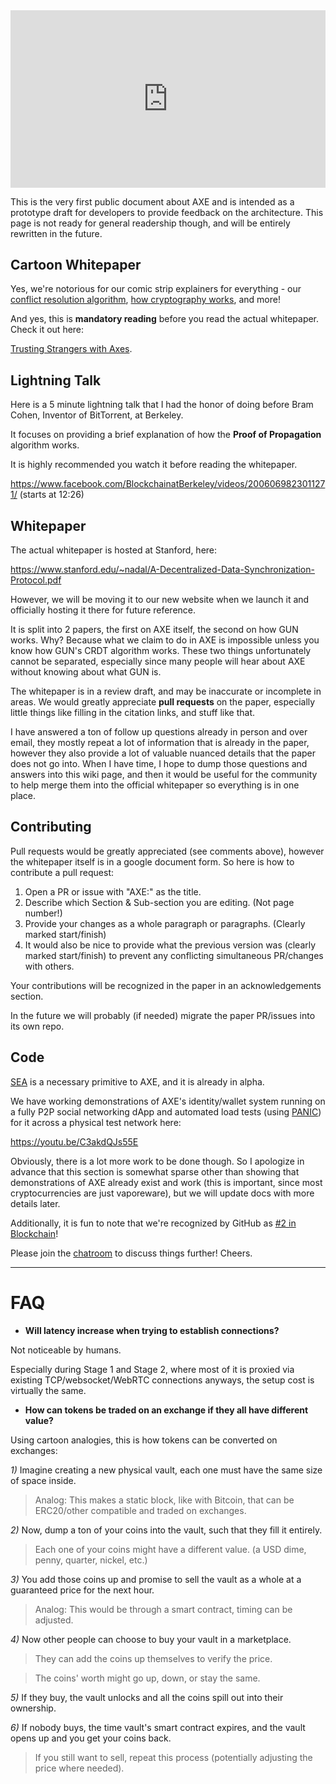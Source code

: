 <div style="position: relative; padding-bottom: 56.25%;"><iframe src="https://www.youtube.com/embed/EHZyaupYjYo" frameborder="0" allowfullscreen style="border: 0px; position: absolute; width: 100%; height: 100%;"></iframe></div>

This is the very first public document about AXE and is intended as a prototype draft for developers to provide feedback on the architecture. This page is not ready for general readership though, and will be entirely rewritten in the future.

## Cartoon Whitepaper

Yes, we're notorious for our comic strip explainers for everything - our [conflict resolution algorithm](https://gun.eco/distributed/matters.html), [how cryptography works](https://gun.eco/explainers/data/security.html), and more!

And yes, this is **mandatory reading** before you read the actual whitepaper. Check it out here:

[Trusting Strangers with Axes](Trusting-Strangers).

## Lightning Talk

Here is a 5 minute lightning talk that I had the honor of doing before Bram Cohen, Inventor of BitTorrent, at Berkeley.

It focuses on providing a brief explanation of how the **Proof of Propagation** algorithm works.

It is highly recommended you watch it before reading the whitepaper. 

https://www.facebook.com/BlockchainatBerkeley/videos/2006069823011271/ (starts at 12:26)

## Whitepaper

The actual whitepaper is hosted at Stanford, here:

https://www.stanford.edu/~nadal/A-Decentralized-Data-Synchronization-Protocol.pdf

However, we will be moving it to our new website when we launch it and officially hosting it there for future reference.

It is split into 2 papers, the first on AXE itself, the second on how GUN works. Why? Because what we claim to do in AXE is impossible unless you know how GUN's CRDT algorithm works. These two things unfortunately cannot be separated, especially since many people will hear about AXE without knowing about what GUN is.

The whitepaper is in a review draft, and may be inaccurate or incomplete in areas. We would greatly appreciate **pull requests** on the paper, especially little things like filling in the citation links, and stuff like that.

I have answered a ton of follow up questions already in person and over email, they mostly repeat a lot of information that is already in the paper, however they also provide a lot of valuable nuanced details that the paper does not go into. When I have time, I hope to dump those questions and answers into this wiki page, and then it would be useful for the community to help merge them into the official whitepaper so everything is in one place.

## Contributing

Pull requests would be greatly appreciated (see comments above), however the whitepaper itself is in a google document form. So here is how to contribute a pull request:

1. Open a PR or issue with "AXE:" as the title.
2. Describe which Section & Sub-section you are editing. (Not page number!)
3. Provide your changes as a whole paragraph or paragraphs. (Clearly marked start/finish)
4. It would also be nice to provide what the previous version was (clearly marked start/finish) to prevent any conflicting simultaneous PR/changes with others.

Your contributions will be recognized in the paper in an acknowledgements section.

In the future we will probably (if needed) migrate the paper PR/issues into its own repo.

## Code

[SEA](https://hackernoon.com/so-you-want-to-build-a-p2p-twitter-with-e2e-encryption-f90505b2ff8) is a necessary primitive to AXE, and it is already in alpha.

We have working demonstrations of AXE's identity/wallet system running on a fully P2P social networking dApp and automated load tests (using [PANIC](https://github.com/gundb/panic-server)) for it across a physical test network here:

https://youtu.be/C3akdQJs55E

Obviously, there is a lot more work to be done though. So I apologize in advance that this section is somewhat sparse other than showing that demonstrations of AXE already exist and work (this is important, since most cryptocurrencies are just vaporeware), but we will update docs with more details later.

Additionally, it is fun to note that we're recognized by GitHub as [#2 in Blockchain](https://github.com/topics/blockchain)!

Please join the [chatroom](https://gitter.im/amark/gun) to discuss things further! Cheers.

---

# FAQ

 - **Will latency increase when trying to establish connections?**

Not noticeable by humans.

Especially during Stage 1 and Stage 2, where most of it is proxied via existing TCP/websocket/WebRTC connections anyways, the setup cost is virtually the same.

 - **How can tokens be traded on an exchange if they all have different value?**

Using cartoon analogies, this is how tokens can be converted on exchanges:

_1)_ Imagine creating a new physical vault, each one must have the same size of space inside.

 > Analog: This makes a static block, like with Bitcoin, that can be ERC20/other compatible and traded on exchanges.

_2)_ Now, dump a ton of your coins into the vault, such that they fill it entirely.

 > Each one of your coins might have a different value. (a USD dime, penny, quarter, nickel, etc.)

_3)_ You add those coins up and promise to sell the vault as a whole at a guaranteed price for the next hour.

 > Analog: This would be through a smart contract, timing can be adjusted.

_4)_ Now other people can choose to buy your vault in a marketplace.

 > They can add the coins up themselves to verify the price.

 > The coins' worth might go up, down, or stay the same.

_5)_ If they buy, the vault unlocks and all the coins spill out into their ownership.

_6)_ If nobody buys, the time vault's smart contract expires, and the vault opens up and you get your coins back.

 > If you still want to sell, repeat this process (potentially adjusting the price where needed).